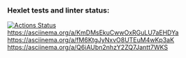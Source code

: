 ### Hexlet tests and linter status:
[![Actions Status](https://github.com/adwoa71/fullstack-javascript-project-44/workflows/hexlet-check/badge.svg)](https://github.com/adwoa71/fullstack-javascript-project-44/actions)
https://asciinema.org/a/KmDMsEkuCwwOxRGuLU7aEHDYa
https://asciinema.org/a/fM6KtgJyNxvO8UTEuM4wKp3aK
https://asciinema.org/a/Q6iAUbn2nhzY2ZQ7Jantt7WKS
